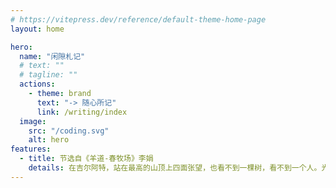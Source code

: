 ```yaml
---
# https://vitepress.dev/reference/default-theme-home-page
layout: home

hero:
  name: "闲隙札记"
  # text: ""
  # tagline: ""
  actions:
    - theme: brand
      text: "-> 随心所记"
      link: /writing/index
  image:
    src: "/coding.svg"
    alt: hero
features:
  - title: 节选自《羊道-春牧场》李娟
    details: 在吉尔阿特，站在最高的山顶上四面张望，也看不到一棵树，看不到一个人。光秃秃的沙砾坡地连绵起伏，阴影处白雪厚积。遥远而孤独的羊群在半山坡上缓慢曼延，倾斜的天空光滑而清脆。吉尔阿特的确是荒凉的，但作为春牧场，它的温暖与坦阔深深安慰着刚从遥远寒冷的南方荒野跋涉而来的牧羊人们的心灵。 <br/>还不到五月，卡西就换上了短袖 T 恤，在微凉的空气中露出了健康明亮的胳膊。我们拎着大大的编织袋去南面山谷里拾牛粪。我们小心地绕过沼泽，沿着山脚陡峭的石壁侧身前行。<br/>阳光畅通无阻地注满世界，荒野的阴冷地气在阳光推进下，深暗而沉重地缓缓下降，像水位线那样下降，一直降到脚踝处才停止，如坚硬的固体般凝结在那个位置，与灿烂阳光强强对峙。直到盛大的六月来临，那寒气才会彻底瘫软、融解，深深渗入大地。<br/>无论如何，春天已经来了。白色的芨芨草丛在大地上稀稀拉拉扎生出纤细绿叶，灰绿色野草稀稀拉拉冒出细碎的点状叶片。尤其在低处的水流和沼泽一带，远远看去甚至已涂抹了成片的明显绿意。但走到近处会发现，那些绿色不过是水边的苔藓和微弱的野草。<br/>流经我们驻扎的山坡下的那条浅浅溪流就是从这条山谷的沼泽中渗出的。由于附近的牲畜全在这片沼泽边饮水，山谷里的小道上和芨芨草枯草丛中遍布着大块大块的牛马粪团。我们一路走去，遇到看上去很干的，先踢一脚，其分量在脚尖微妙地触动了一下，加之滚动时的速度和形态，立刻能判断它是否干透了。干透的自然拾走。没干透的，那一脚恰好使它翻了个面，潮湿之处袒曝在阳光下，加快了最后的潮气的挥发速度。于是，在回去的路上或者第二天路过时，再踢一脚就可以把它顺手拾起丢进袋子里了。
---
```

